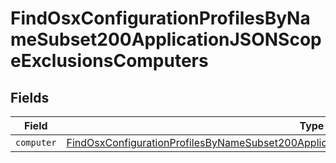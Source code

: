 # FindOsxConfigurationProfilesByNameSubset200ApplicationJSONScopeExclusionsComputers


## Fields

| Field                                                                                                                                                                                                               | Type                                                                                                                                                                                                                | Required                                                                                                                                                                                                            | Description                                                                                                                                                                                                         |
| ------------------------------------------------------------------------------------------------------------------------------------------------------------------------------------------------------------------- | ------------------------------------------------------------------------------------------------------------------------------------------------------------------------------------------------------------------- | ------------------------------------------------------------------------------------------------------------------------------------------------------------------------------------------------------------------- | ------------------------------------------------------------------------------------------------------------------------------------------------------------------------------------------------------------------- |
| `computer`                                                                                                                                                                                                          | [FindOsxConfigurationProfilesByNameSubset200ApplicationJSONScopeExclusionsComputersComputer](../../models/operations/findosxconfigurationprofilesbynamesubset200applicationjsonscopeexclusionscomputerscomputer.md) | :heavy_minus_sign:                                                                                                                                                                                                  | N/A                                                                                                                                                                                                                 |